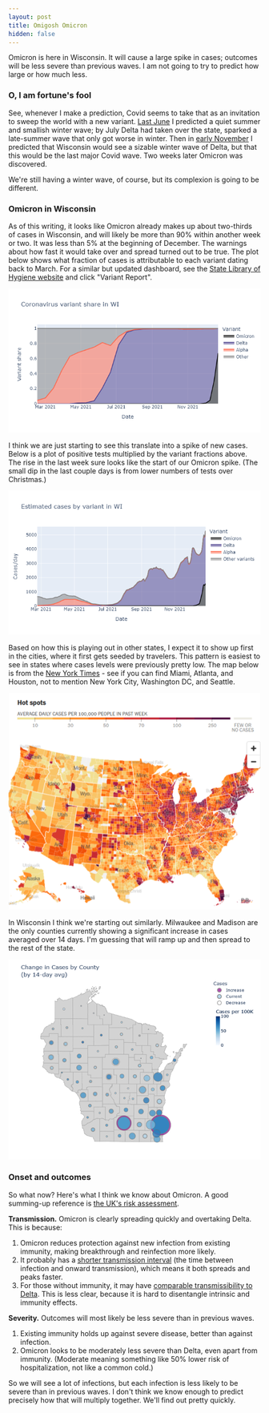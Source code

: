 ```yaml
---
layout: post
title: Omigosh Omicron
hidden: false
---
```


Omicron is here in Wisconsin. It will cause a large spike in cases; outcomes will be less severe than previous waves. I am not going to try to predict how large or how much less.

### O, I am fortune's fool
See, whenever I make a prediction, Covid seems to take that as an invitation to sweep the world with a new variant. [Last June](https://covid-wisconsin.com/2021/06/14/immune/#is-it-enough) I predicted a quiet summer and smallish winter wave; by July Delta had taken over the state, sparked a late-summer wave that only got worse in winter. Then in [early November](2021-11-11-covid-winter-2.md) I predicted that Wisconsin would see a sizable winter wave of Delta, but that this would be the last major Covid wave. Two weeks later Omicron was discovered. 

We're still having a winter wave, of course, but its complexion is going to be different.

### Omicron in Wisconsin
As of this writing, it looks like Omicron already makes up about two-thirds of cases in Wisconsin, and will likely be more than 90% within another week or two. It was less than 5% at the beginning of December. The warnings about how fast it would take over and spread turned out to be true. The plot below shows what fraction of cases is attributable to each variant dating back to March. For a similar but updated dashboard, see the [State Library of Hygiene website](https://dataportal.slh.wisc.edu/sc2dashboard) and click "Variant Report".

![Variant fractions](../assets/Variant-Fraction_2021-12-27.png)

I think we are just starting to see this translate into a spike of new cases. Below is a plot of positive tests multiplied by the variant fractions above. The rise in the last week sure looks like the start of our Omicron spike. (The small dip in the last couple days is from lower numbers of tests over Christmas.)

![Variant cases](../assets/Variant-Cases_2021-12-27.png)

Based on how this is playing out in other states, I expect it to show up first in the cities, where it first gets seeded by travelers. This pattern is easiest to see in states where cases levels were previously pretty low. The map below is from the [New York Times](https://www.nytimes.com/interactive/2021/us/covid-cases.html) - see if you can find Miami, Atlanta, and Houston, not to mention New York City, Washington DC, and Seattle.

![NYT case map](../assets/NYT-Map-USA_2021-12-29.png)

In Wisconsin I think we're starting out similarly. Milwaukee and Madison are the only counties currently showing a significant increase in cases averaged over 14 days. I'm guessing that will ramp up and then spread to the rest of the state.

[![Case change WI](../assets/Map-CaseChange-WI-2021_12_29.png)](https://covid-wisconsin.com/dashboard/)

### Onset and outcomes
So what now? Here's what I think we know about Omicron. A good summing-up reference is [the UK's risk assessment](https://assets.publishing.service.gov.uk/government/uploads/system/uploads/attachment_data/file/1043840/22-december-2021-risk-assessment-for-SARS-Omicron_VOC-21NOV-01_B.1.1.529.pdf).

**Transmission.** Omicron is clearly spreading quickly and overtaking Delta. This is because:
1. Omicron reduces protection against new infection from existing immunity, making breakthrough and reinfection more likely.
1. It probably has a [shorter transmission interval](https://mobile.twitter.com/Bob_Wachter/status/1473787896339439616) (the time between infection and onward transmission), which means it both spreads and peaks faster.
1. For those without immunity, it may have [comparable transmissibility to Delta](https://mobile.twitter.com/kakape/status/1476516113664163841). This is less clear, because it is hard to disentangle intrinsic and immunity effects.

**Severity.** Outcomes will most likely be less severe than in previous waves.
1. Existing immunity holds up against severe disease, better than against infection.
1. Omicron looks to be moderately less severe than Delta, even apart from immunity. (Moderate meaning something like 50% lower risk of hospitalization, not like a common cold.)

So we will see a lot of infections, but each infection is less likely to be severe than in previous waves. I don't think we know enough to predict precisely how that will multiply together. We'll find out pretty quickly.
